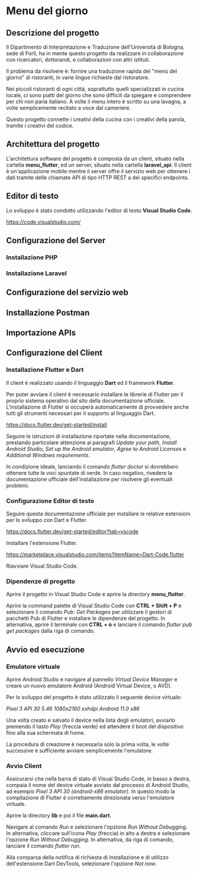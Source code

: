 # Menu del giorno

## Descrizione del progetto

Il Dipartimento di Interpretazione e Traduzione dell'Università di Bologna, sede di Forlì, ha in mente questo progetto da realizzare in collaborazione con ricercatori, dottorandi, e collaborazioni con altri istituti.

Il problema da risolvere è: fornire una traduzione rapida del "menù del giorno" di ristoranti, in varie lingue richieste dal ristoratore. 

Nei piccoli ristoranti di ogni città, soprattutto quelli specializzati in cucina locale, ci sono piatti del giorno che sono difficili da spiegare e comprendere per chi non parla italiano. A volte il menu intero è scritto su una lavagna, a volte semplicemente recitato a voce dal cameriere.

Questo progetto connette i creativi della cucina con i creativi della parola, tramite i creativi del codice.

## Architettura del progetto

L'architettura software del progetto è composta da un client, situato nella cartella **menu_flutter**, ed un server, situato nella cartella **laravel_api**. Il client è un'applicazione mobile mentre il server offre il servizio web per ottenere i dati tramite delle chiamate API di tipo HTTP REST a dei specifici endpoints.

## Editor di testo

Lo sviluppo è stato condotto utilizzando l'editor di testo **Visual Studio Code**.

https://code.visualstudio.com/

## Configurazione del Server

### Installazione PHP

### Installazione Laravel

## Configurazione del servizio web

## Installazione Postman

## Importazione APIs

## Configurazione del Client

### Installazione Flutter e Dart

Il client è realizzato usando il linguaggio **Dart** ed il framework **Flutter**.

Per poter avviare il client è necessario installare le librerie di Flutter per il proprio sistema operativo dal sito della documentazione ufficiale. L'installazione di Flutter si occuperà automaticamente di provvedere anche tutti gli strumenti necessari per il supporto al linguaggio Dart.

https://docs.flutter.dev/get-started/install

Seguire le istruzioni di installazione riportate nella documentazione, prestando particolare attenzione ai paragrafi *Update your path*, *Install Android Studio*, *Set up the Android emulator*, *Agree to Android Licenses* e *Additional Windows requirements*.

In condizione ideale, lanciando il comando *flutter doctor* si dovrebbero ottenere tutte le voci spuntate di verde. In caso negativo, rivedere la documentazione ufficiale dell'installazione per risolvere gli eventuali problemi.

### Configurazione Editor di testo

Seguire questa documentazione ufficiale per installare le relative estensioni per lo sviluppo con Dart e Flutter.

https://docs.flutter.dev/get-started/editor?tab=vscode

Installare l'estensione Flutter.

https://marketplace.visualstudio.com/items?itemName=Dart-Code.flutter

Riavviare Visual Studio Code.

### Dipendenze di progetto

Aprire il progetto in Visual Studio Code e aprire la directory **menu_flutter**.

Aprire la command palette di Visual Studio Code con **CTRL + Shift + P** e selezionare il comando *Pub: Get Packages* per utilizzare il gestori di pacchetti Pub di Flutter e installare le dipendenze del progetto. In alternativa, aprire il terminale con **CTRL + ò** e lanciare il comando *flutter pub get packages* dalla riga di comando.

## Avvio ed esecuzione

### Emulatore virtuale

Aprire Android Studio e navigare al pannello *Virtual Device Manager* e creare un nuovo emulatore Android (Android Virtual Device, o AVD).

Per lo sviluppo del progetto è stato utilizzato il seguente device virtuale:

*Pixel 3 API 30*
*5.46 1080x2160 xxhdpi*
*Android 11.0 x86*

Una volta creato e salvato il device nella lista degli emulatori, avviarlo premendo il tasto *Play* (freccia verde) ed attendere il boot del dispositivo fino alla sua schermata di home.

La procedura di creazione è necessaria solo la prima volta, le volte successive è sufficiente avviare semplicemente l'emulatore.

### Avvio Client

Assicurarsi che nella barra di stato di Visual Studio Code, in basso a destra, compaia il nome del device virtuale avviato dal processo di Android Studio, ad esempio *Pixel 3 API 30 (android-x86 emulator)*. In questo modo la compilazione di Flutter è correttamente direzionata verso l'emulatore virtuale.

Aprire la directory **lib** e poi il file **main.dart**.

Navigare al comando *Run* e selezionare l'opzione *Run Without Debugging*.
In alternativa, cliccare sull'icona *Play* (freccia) in alto a destra e selezionare l'opzione *Run Without Debugging*.
In alternativa, da riga di comando, lanciare il comando *flutter run*.

Alla comparsa della notifica di richiesta di installazione e di utilizzo dell'estensione Dart DevTools, selezionare l'opzione *Not now*.
